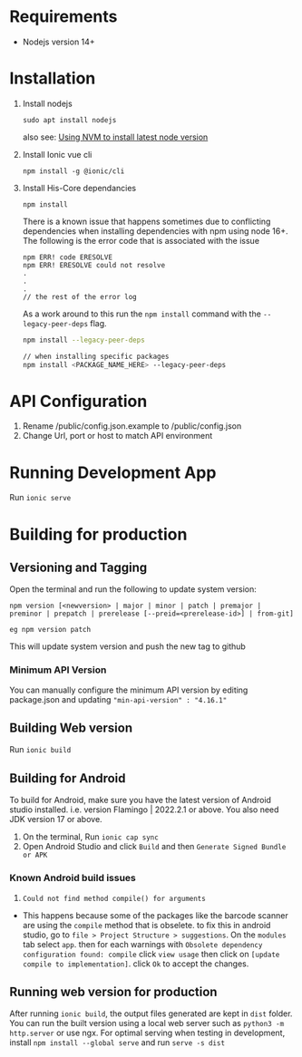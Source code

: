 # Requirements

- Nodejs version 14+

# Installation

1. Install nodejs

    `sudo apt install nodejs`

    also see: [Using NVM to install latest node version](https://www.digitalocean.com/community/tutorials/how-to-install-node-js-on-ubuntu-18-04)

2. Install Ionic vue cli

    `npm install -g @ionic/cli`

3. Install His-Core dependancies

    `npm install`

    There is a known issue that happens sometimes due to conflicting dependencies when installing dependencies with npm using node 16+. The following is the error code that is associated with the issue

    ```
    npm ERR! code ERESOLVE
    npm ERR! ERESOLVE could not resolve
    .
    .
    .
    // the rest of the error log
    ```

    As a work around to this run the `npm install` command with the `--legacy-peer-deps` flag.

    ```bash
    npm install --legacy-peer-deps

    // when installing specific packages
    npm install <PACKAGE_NAME_HERE> --legacy-peer-deps
    ```

# API Configuration

1. Rename /public/config.json.example to /public/config.json
2. Change Url, port or host to match API environment

# Running Development App

Run `ionic serve`

# Building for production

## Versioning and Tagging

Open the terminal and run the following to update system version:
```
npm version [<newversion> | major | minor | patch | premajor | preminor | prepatch | prerelease [--preid=<prerelease-id>] | from-git]

eg npm version patch
```

This will update system version and push the new tag to github

### Minimum API Version
You can manually configure the minimum API version by editing package.json and updating
`"min-api-version" : "4.16.1"`

## Building Web version

Run `ionic build`

## Building for Android

To build for Android, make sure you have the latest version of Android studio installed. i.e. version Flamingo | 2022.2.1 or above.
You also need JDK version 17 or above.

1. On the terminal, Run `ionic cap sync`
2. Open Android Studio and click `Build` and then `Generate Signed Bundle or APK`

### Known Android build issues
1. `Could not find method compile() for arguments`
- This happens because some of the packages like the barcode scanner are using the `compile` method that is obselete. to fix this in android studio, go to `file > Project Structure > suggestions`.
On the `modules` tab select `app`. then for each warnings with `Obsolete dependency configuration found: compile` click `view usage` then click on `[update compile to implementation]`. click `Ok` to accept the changes.

## Running web version for production
After running `ionic build`, the output files generated are kept in `dist` folder.
You can run the built version using a local web server such as `python3 -m http.server` or use ngx. For optimal serving when testing in development, install `npm install --global serve` and run `serve -s dist`
